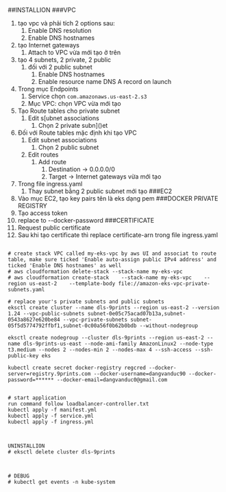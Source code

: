 ##INSTALLION
###VPC
1. tạo vpc và phải tích 2 options sau:
   1. Enable DNS resolution
   2. Enable DNS hostnames
2. tạo Internet gateways
   1. Attach to VPC vừa mới tạo ở trên
3. tạo 4 subnets, 2 private, 2 public
   1. đối với 2 public subnet
      1. Enable DNS hostnames
      2. Enable resource name DNS A record on launch 
4. Trong mục Endpoints
   1. Service chọn `com.amazonaws.us-east-2.s3`
   2. Mục VPC: chọn VPC vừa mới tạo
5. Tạo Route tables cho private subnet
   1. Edit s[ubnet associations
      1. Chọn 2 private subn]()et
6. Đối với Route tables mặc định khi tạo VPC
   1. Edit subnet associations
      1. Chọn 2 public subnet
   2. Edit routes
      1. Add route
         1. Destination -> 0.0.0.0/0
         2. Target -> Internet gateways vừa mới tạo
7. Trong file ingress.yaml
   1. Thay subnet bằng 2 public subnet mới tạo
###EC2
1. Vào mục EC2, tạo key pairs tên là eks dạng pem
###DOCKER PRIVATE REGISTRY
1. Tạo access token
2. replace to --docker-password
###CERTIFICATE
1. Request public certificate 
2. Sau khi tạo certificate thì replace certificate-arn trong file ingress.yaml
```

# create stack VPC called my-eks-vpc by aws UI and associat to route table, make sure ticked 'Enable auto-assign public IPv4 address' and ticked 'Enable DNS hostnames' as well
# aws cloudformation delete-stack --stack-name my-eks-vpc
# aws cloudformation create-stack    --stack-name my-eks-vpc    --region us-east-2    --template-body file://amazon-eks-vpc-private-subnets.yaml

# replace your's private subnets and public subnets
eksctl create cluster --name dls-9prints --region us-east-2 --version 1.24 --vpc-public-subnets subnet-0e05c75acad07b13a,subnet-0543a8627e620be84 --vpc-private-subnets subnet-05f5d5774792ffbf1,subnet-0c00a56f0b62b0bdb --without-nodegroup

eksctl create nodegroup --cluster dls-9prints --region us-east-2 --name dls-9prints-us-east --node-ami-family AmazonLinux2 --node-type t3.medium --nodes 2 --nodes-min 2 --nodes-max 4 --ssh-access --ssh-public-key eks

kubectl create secret docker-registry regcred --docker-server=registry.9prints.com --docker-username=dangvanduc90 --docker-password=****** --docker-email=dangvanduc0@gmail.com


# start application
run command follow loadbalancer-controller.txt
kubectl apply -f manifest.yml
kubectl apply -f service.yml
kubectl apply -f ingress.yml



UNINSTALLION
# eksctl delete cluster dls-9prints



# DEBUG
# kubectl get events -n kube-system